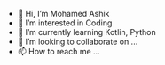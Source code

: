 - 👋 Hi, I’m Mohamed Ashik
- 👀 I’m interested in Coding
- 🌱 I’m currently learning Kotlin, Python
- 💞️ I’m looking to collaborate on ...
- 📫 How to reach me ...

<!---
imashik13/imashik13 is a ✨ special ✨ repository because its `README.md` (this file) appears on your GitHub profile.
You can click the Preview link to take a look at your changes.
--->
